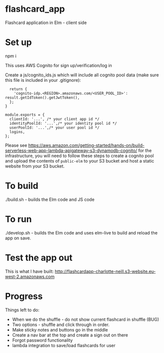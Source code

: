 # flashcard_app
Flashcard application in Elm - client side

# Set up

npm i

This uses AWS Cognito for sign up/verification/log in

Create a js/cognito_ids.js which will include all cognito pool data (make sure this file is included in your .gitignore):
```function logins(result) {
  return {
    'cognito-idp.<REGION>.amazonaws.com/<USER_POOL_ID>': result.getIdToken().getJwtToken(),
  };
}

module.exports = {
  clientId: '...', /* your client app id */
  identityPoolId: '...',/* your identity pool id */
  userPoolId: '...',/* your user pool id */
  logins,
};
```

Please see https://aws.amazon.com/getting-started/hands-on/build-serverless-web-app-lambda-apigateway-s3-dynamodb-cognito/ for the infrastructure, you will need to follow these steps to create a cognito pool and upload the contents of `public-elm` to your S3 bucket and host a static website from your S3 bucket.

# To build

./build.sh - builds the Elm code and JS code

# To run

./develop.sh - builds the Elm code and uses elm-live to build and reload the app on save.

# Test the app out

This is what I have built: http://flashcardapp-charlotte-neill.s3-website.eu-west-2.amazonaws.com

# Progress

Things left to do:

* When we do the shuffle - do not show current flashcard in shuffle (BUG)
* Two options - shuffle and click through in order. 
* Make sticky notes and buttons go in the middle
* Create a nav bar at the top and create a sign out on there
* Forgot password functionality
* lambda integration to save/load flashcards for user


